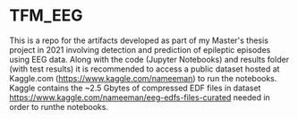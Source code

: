 # TFM_EEG
This is a repo for the artifacts developed as part of my Master's thesis project in 2021 involving detection and prediction of epileptic episodes using EEG data.
Along with the code (Jupyter Notebooks) and results folder (with test results) it is recommended to access a public dataset hosted at Kaggle.com (https://www.kaggle.com/nameeman) to run the notebooks. Kaggle contains the ~2.5 Gbytes of compressed EDF files in dataset https://www.kaggle.com/nameeman/eeg-edfs-files-curated  needed in order to runthe notebooks.
